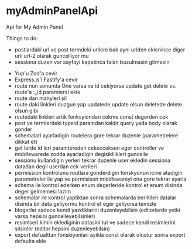 # myAdminPanelApi
Api for My Admin Panel

Things to do:
- postlardaki url ve post termdeki urllere bak ayni urlden eklenince diger urli url-2 olarak guncelliyor mu
- sessiona duzen var sayfayi kapatinca falan bozulmasin gitmesin

+ Yup'u Zod'a cevir
+ Express.js'i Fastify'a cevir
+ route nun sonunda One varsa ve id cekiyorsa update get delete vs. route'a :_id paramtersi ekle
+ route dan manyleri sil
+ route daki linkleri duzgun yap updatede update olsun deletede delete olsun gibi
+ routedaki linkleri artik fonksyiondan cekme const degerden cek
+ post ve termlerdeki typeid paramdan kaldir query yada body olarak gonder
+ schemalari ayarladigin routelera gore tekrar duzenle (parametrelere dikkat et)
+ get lerde id leri paramtereden cekecceksen eger controller ve middlewarede zodda ayarladigin degisiklilkleri guncelle
+ sessionu kullandigin yerleri tekrar duzenle user ekledin sessiona datadan degil userdan cek verileri
+ permission kontrolunu routlara gonderdigin fonskyonun icine atadigin parametreler ile yap ve permisison middlewareyi ona gore tekrar ayarla
+ schema ile kontrol ederken enum degerleride kontrol et enum disinda deger gelmemesi lazim
+ schemalar ile kontrol yaptiktan sonra schemalarda berlitilen datalar disinda bir data geliyormu kontrol et eger geliyorsa temizle
+ blogerlar sadece kendi yazdiklarini duzenleyebilsin (editorlerde yetki varsa hepsini guncelleyebilsinler)
+ resimlseri kimin eklediginin datasini tut ve sadece kendi resimlerini silsinler (editor hepsini duzenleyebilsin)
+ export defualttan fonskiyonlari ayikla const olarak olustur sonra export defaulta ekle


